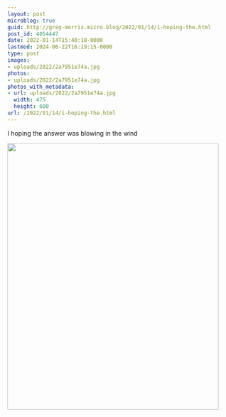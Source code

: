 ```yaml
---
layout: post
microblog: true
guid: http://greg-morris.micro.blog/2022/01/14/i-hoping-the.html
post_id: 4054447
date: 2022-01-14T15:40:18-0000
lastmod: 2024-06-22T16:19:15-0000
type: post
images:
- uploads/2022/2a7951e74a.jpg
photos:
- uploads/2022/2a7951e74a.jpg
photos_with_metadata:
- url: uploads/2022/2a7951e74a.jpg
  width: 475
  height: 600
url: /2022/01/14/i-hoping-the.html
---
```

I hoping the answer was blowing in the wind

<img src="uploads/2022/2a7951e74a.jpg" width="475" height="600" alt="">
